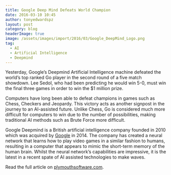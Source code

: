 ```yaml
---
title: Google Deep Mind Defeats World Champion
date: 2016-03-10 10:45
author: tonyedwardspz
layout: post
category: blog
headerImage: true
image: /assets/images/import/2016/03/Google_DeepMind_Logo.png
tag:
  - AI
  - Artificial Intelligence
  - Deepmind
---
```

Yesterday, Google’s Deepmind Artificial Intelligence machine defeated the world’s top ranked Go player in the second round of a five match showdown. Lee Sedol, who had been predicting he would win 5-0, must win the final three games in order to win the $1 million prize.

Computers have long been able to defeat champions in games such as Chess, Checkers and Jeopardy. This victory acts as another signpost in the journey to an AI-assisted future. Unlike Chess, Go is considered much more difficult for computers to win due to the number of possibilities, making traditional AI methods such as Brute Force more difficult.

Google Deepmind is a British artificial intelligence company founded in 2010 which was acquired by [Google](https://en.wikipedia.org/wiki/Google "Wikipedia Article") in 2014. The company has created a neural network that learns how to play video games in a similar fashion to humans, resulting in a computer that appears to mimic the short-term memory of the human brain. Whilst the neural network’s capabilities are impressive, it is the latest in a recent spate of AI assisted technologies to make waves.

Read the full article on [plymouthsoftware.com](https://m.plymouthsoftware.com/google-deep-mind-defeats-world-champion-1ef116580a7b).
